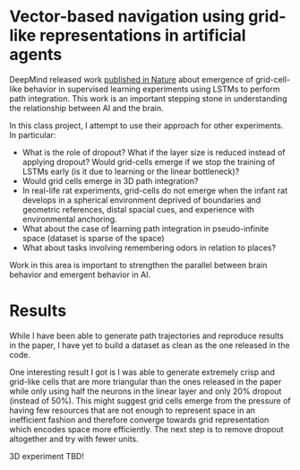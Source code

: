 # Vector-based navigation using grid-like representations in artificial agents

DeepMind released work [published in Nature](https://www.nature.com/articles/s41586-018-0102-6) about emergence of grid-cell-like behavior in supervised learning experiments using LSTMs to perform path integration. This work is an important stepping stone in understanding the relationship between AI and the brain. 

In this class project, I attempt to use their approach for other experiments. In particular:
* What is the role of dropout? What if the layer size is reduced instead of applying dropout? Would grid-cells emerge if we stop the training of LSTMs early (is it due to learning or the linear bottleneck)? 
* Would grid cells emerge in 3D path integration?
* In real-life rat experiments, grid-cells do not emerge when the infant rat develops in a spherical environment deprived of boundaries and geometric references, distal spacial cues, and experience with environmental anchoring. 
* What about the case of learning path integration in pseudo-infinite space (dataset is sparse of the space)
* What about tasks involving remembering odors in relation to places?

Work in this area is important to strengthen the parallel between brain behavior and emergent behavior in AI. 

# Results

While I have been able to generate path trajectories and reproduce results in the paper, I have yet to build a dataset as clean as the one released in the code. 

One interesting result I got is I was able to generate extremely crisp and grid-like cells that are more triangular than the ones released in the paper while only using half the neurons in the linear layer and only 20% dropout (instead of 50%). This might suggest grid cells emerge from the pressure of having few resources that are not enough to represent space in an inefficient fashion and therefore converge towards grid representation which encodes space more efficiently. The next step is to remove dropout altogether and try with fewer units. 

3D experiment TBD!
